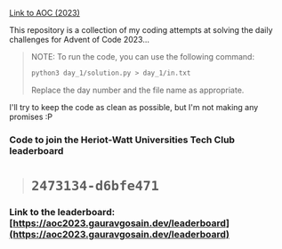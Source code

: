 
[Link to AOC (2023)](https://adventofcode.com/2023)

This repository is a collection of my coding attempts at solving the daily challenges for Advent of Code 2023...

>
>
> NOTE: To run the code, you can use the following command:
>
> 
> ```bash
> python3 day_1/solution.py > day_1/in.txt
> ```
>
> Replace the day number and the file name as appropriate.
> 
> 

I'll try to keep the code as clean as possible, but I'm not making any promises :P

### Code to join the Heriot-Watt Universities Tech Club leaderboard

> # ```2473134-d6bfe471```

### Link to the leaderboard: [https://aoc2023.gauravgosain.dev/leaderboard](https://aoc2023.gauravgosain.dev/leaderboard)